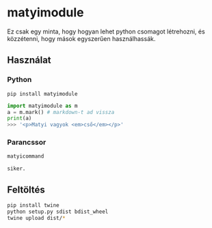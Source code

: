 # matyimodule
Ez csak egy minta, hogy hogyan lehet python csomagot létrehozni, és
közzétenni, hogy mások egyszerűen használhassák.
## Használat
### Python
`pip install matyimodule`
``` python
import matyimodule as m
a = m.mark() # markdown-t ad vissza
print(a)
>>> '<p>Matyi vagyok <em>cső</em></p>'
```
### Parancssor
``` bash
matyicommand
```
```
siker.
```
## Feltöltés
```bash
pip install twine
python setup.py sdist bdist_wheel
twine upload dist/*
```